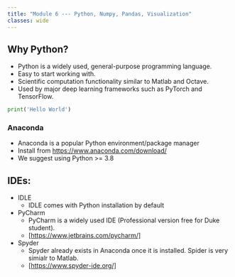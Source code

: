 ```yaml
---
title: "Module 6 --- Python, Numpy, Pandas, Visualization"
classes: wide
---
```


## Why Python?
+ Python is a widely used, general-purpose programming language.
+ Easy to start working with.
+ Scientific computation functionality similar to Matlab and Octave.
+ Used by major deep learning frameworks such as PyTorch and TensorFlow.

```python
print('Hello World')
```
### Anaconda
- Anaconda is a popular Python environment/package manager  
- Install from https://www.anaconda.com/download/  
- We suggest using Python >= 3.8

## IDEs:
- IDLE
  - IDLE comes with Python installation by default
- PyCharm
  - PyCharm is a widely used IDE (Professional version free for Duke student).  
  - [https://www.jetbrains.com/pycharm/]
- Spyder 
  - Spyder already exists in Anaconda once it is installed. Spider is very simialr to Matlab.
  - [https://www.spyder-ide.org/]
